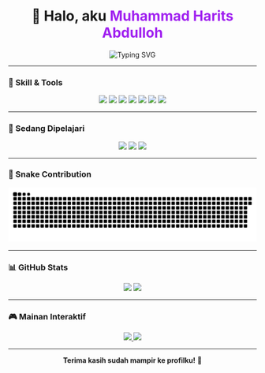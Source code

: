 <h1 align="center">👋 Halo, aku <span style="color:#A020F0;">Muhammad Harits Abdulloh</span></h1>

<p align="center">
  <img src="https://readme-typing-svg.demolab.com?font=Fira+Code&pause=1000&center=true&vCenter=true&width=435&lines=Fullstack+Developer;Open+Source+Enthusiast;Ngulik+Code+Tiada+Henti" alt="Typing SVG" />
</p>

---

### 🚀 Skill & Tools

<p align="center">
  <img src="https://img.shields.io/badge/PHP-777BB4?style=for-the-badge&logo=php&logoColor=white"/>
  <img src="https://img.shields.io/badge/Laravel-E74430?style=for-the-badge&logo=laravel&logoColor=white"/>
  <img src="https://img.shields.io/badge/Node.js-339933?style=for-the-badge&logo=node.js&logoColor=white"/>
  <img src="https://img.shields.io/badge/SQL-336791?style=for-the-badge&logo=mysql&logoColor=white"/>
  <img src="https://img.shields.io/badge/JavaScript-F7DF1E?style=for-the-badge&logo=javascript&logoColor=black"/>
  <img src="https://img.shields.io/badge/HTML5-E34F26?style=for-the-badge&logo=html5&logoColor=white"/>
  <img src="https://img.shields.io/badge/CSS3-1572B6?style=for-the-badge&logo=css3&logoColor=white"/>
</p>

---

### 🧠 Sedang Dipelajari

<p align="center">
  <img src="https://img.shields.io/badge/React-61DAFB?style=for-the-badge&logo=react&logoColor=black"/>
  <img src="https://img.shields.io/badge/GitHub%20Actions-2088FF?style=for-the-badge&logo=github-actions&logoColor=white"/>
  <img src="https://img.shields.io/badge/Firebase-FFCA28?style=for-the-badge&logo=firebase&logoColor=black"/>
</p>

---

### 🐍 Snake Contribution

<p align="center">
  <img src="https://raw.githubusercontent.com/ayamgeprek-linux/snk/output/github-contribution-grid-snake.svg" alt="snake" />
</p>

---

### 📊 GitHub Stats

<p align="center">
  <img width="48%" src="https://github-readme-stats.vercel.app/api?username=ayamgeprek-linux&show_icons=true&theme=github_dark&hide_border=true" />
  <img width="48%" src="https://github-readme-stats.vercel.app/api/top-langs/?username=ayamgeprek-linux&layout=compact&theme=github_dark&hide_border=true"/>
</p>

---

### 🎮 Mainan Interaktif

<p align="center">
  <a href="https://harits-games.vercel.app/pacman" target="_blank">
    <img src="https://img.shields.io/badge/Main%20Pacman-000000?style=for-the-badge&logo=google-chrome&logoColor=yellow" />
  </a>
  <a href="https://harits-games.vercel.app/snake" target="_blank">
    <img src="https://img.shields.io/badge/Coba%20Game%20Snake-111111?style=for-the-badge&logo=python&logoColor=green" />
  </a>
</p>

---

<p align="center">
  <b>Terima kasih sudah mampir ke profilku!</b> 🌟
</p>
